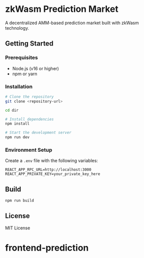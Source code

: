 # zkWasm Prediction Market

A decentralized AMM-based prediction market built with zkWasm technology.

## Getting Started

### Prerequisites

- Node.js (v16 or higher)
- npm or yarn

### Installation

```bash
# Clone the repository
git clone <repository-url>

cd dir

# Install dependencies
npm install

# Start the development server
npm run dev
```

### Environment Setup

Create a `.env` file with the following variables:

```env
REACT_APP_RPC_URL=http://localhost:3000
REACT_APP_PRIVATE_KEY=your_private_key_here
```

## Build

```bash
npm run build
```

## License

MIT License
# frontend-prediction
